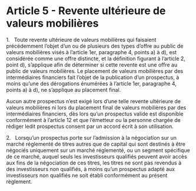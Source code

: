 # Article 5 - Revente ultérieure de valeurs mobilières


1.   Toute revente ultérieure de valeurs mobilières qui faisaient précédemment l’objet d’un ou de plusieurs des types d’offre au public de valeurs mobilières visés à l’article 1er, paragraphe 4, points a) à d), est considérée comme une offre distincte, et la définition figurant à l’article 2, point d), s’applique afin de déterminer si cette revente est une offre au public de valeurs mobilières. Le placement de valeurs mobilières par des intermédiaires financiers fait l’objet de la publication d’un prospectus, à moins qu’une des dérogations énumérées à l’article 1er, paragraphe 4, points a) à d), ne s’applique au placement final.

Aucun autre prospectus n’est exigé lors d’une telle revente ultérieure de valeurs mobilières ni lors du placement final de valeurs mobilières par des intermédiaires financiers, dès lors qu’un prospectus valide est disponible conformément à l’article 12 et que l’émetteur ou la personne chargée de rédiger ledit prospectus consent par un accord écrit à son utilisation.

2.   Lorsqu’un prospectus porte sur l’admission à la négociation sur un marché réglementé de titres autres que de capital qui sont destinés à être négociés uniquement sur un marché réglementé, ou un segment spécifique de ce marché, auquel seuls les investisseurs qualifiés peuvent avoir accès aux fins de la négociation de ces titres, les titres ne sont pas revendus à des investisseurs non qualifiés, à moins qu’un prospectus adapté aux investisseurs non qualifiés ne soit établi conformément au présent règlement.
